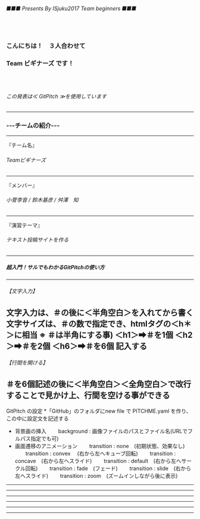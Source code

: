 ###### ■■■ Presents By ISjuku2017 Team beginners ■■■
### 　
### こんにちは！　３人合わせて
### Team ビギナーズ です！
### 　
###### この発表は≪ GitPitch ≫を使用しています
---
### ---チームの紹介---
***
『チーム名』
###### Teamビギナーズ
***
『メンバー』
###### 小菅李音 / 鈴木基彦 / 舛澤　知
***
『演習テーマ』
###### テキスト投稿サイトを作る
---
##### 超入門！サルでもわかるGitPitchの使い方
***
###### 【文字入力】
文字入力は、＃の後に＜半角空白＞を入れてから書く
文字サイズは、＃の数で指定でき、htmlタグの＜h＊＞に相当
※ ＃は半角にする事)
＜h1＞➡＃を1個
＜h2＞➡＃を2個
＜h6＞➡＃を6個 記入する
---
###### 【行間を開ける】
＃を6個記述の後に＜半角空白＞＜全角空白＞で改行することで見かけ上、行間を空ける事ができる
---
GitPitch の設定
*「GitHub」のフォルダにnew file で PITCHME.yaml を作り、この中に設定文を記述する
* 背景画の挿入
　　background : 画像ファイルのパスとファイル名(URLでフルパス指定でも可)
* 画面遷移のアニメーション
　　transition : none　(初期状態、効果なし)
　　transition : convex  　(右から左へキューブ回転)
　　transition : concave　(右から左へスライド)
　　transition : default　(右から左へサークル回転)
　　transition : fade　(フェード)
　　transition : slide　(右から左へスライド)
　　transition : zoom　(ズームインしながら後に表示)
---

---

---

---


---


---
